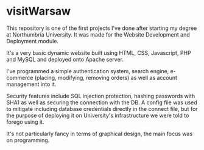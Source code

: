 # visitWarsaw

This repository is one of the first projects I've done after starting my degree at Northumbria University. It was made for the Website Development and Deployment module.

It's a very basic dynamic website built using HTML, CSS, Javascript, PHP and MySQL and deployed onto Apache server.

I've programmed a simple authentication system, search engine, e-commerce (placing, modifying, removing orders) as well as account management into it. 

Security features include SQL injection protection, hashing passwords with SHA1 as well as securing the connection with the DB. A config file was used to mitigate including database credentials directly in the connect file, but for the purpose of deploying it on University's infrastructure we were told to forego using it.

It's not particularly fancy in terms of graphical design, the main focus was on programming.
